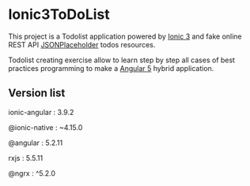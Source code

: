# Ionic3ToDoList
This project is a Todolist application powered by [Ionic 3](https://ionicframework.com/docs/3.9.2/api) and fake online REST API [JSONPlaceholder](https://jsonplaceholder.typicode.com/) todos resources.

Todolist creating exercise allow to learn step by step all cases of best practices programming to make a [Angular 5](https://v5.angular.io/docs) hybrid application.

## Version list
ionic-angular : 3.9.2

@ionic-native : ~4.15.0

@angular : 5.2.11

rxjs : 5.5.11

@ngrx : ^5.2.0
